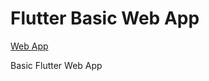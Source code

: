 # Flutter Basic Web App

[Web App](https://sachinkum0009.github.io/web-app/#/)

Basic Flutter Web App

